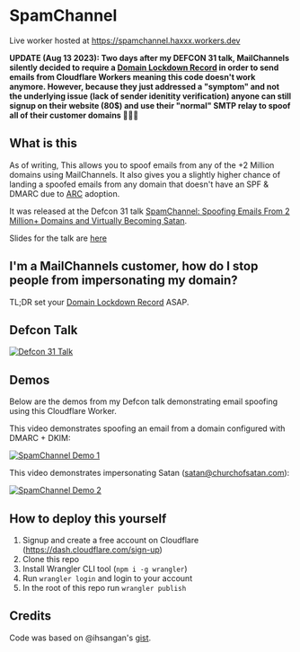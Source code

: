 # SpamChannel

Live worker hosted at https://spamchannel.haxxx.workers.dev

**UPDATE (Aug 13 2023): Two days after my DEFCON 31 talk, MailChannels silently decided to require a [Domain Lockdown Record](https://support.mailchannels.com/hc/en-us/articles/16918954360845) in order to send emails from Cloudflare Workers meaning this code doesn't work anymore. However, because they just addressed a "symptom" and not the underlying issue (lack of sender idenitity verification) anyone can still signup on their website (80$) and use their "normal" SMTP relay to spoof all of their customer domains 🤷🏻‍♂️**

## What is this

As of writing, This allows you to spoof emails from any of the +2 Million domains using MailChannels. It also gives you a slightly higher chance of landing a spoofed emails from any domain that doesn't have an SPF & DMARC due to [ARC](https://www.rfc-editor.org/rfc/rfc8617.html#) adoption.

It was released at the Defcon 31 talk [SpamChannel: Spoofing Emails From 2 Million+ Domains and Virtually Becoming Satan](https://forum.defcon.org/node/245722).

Slides for the talk are [here](https://github.com/byt3bl33d3r/Slides/blob/master/Defcon31_SpamChannel_Spoofing_Emails_from_2M_Domains.pdf)

## I'm a MailChannels customer, how do I stop people from impersonating my domain?

TL;DR set your [Domain Lockdown Record](https://support.mailchannels.com/hc/en-us/articles/16918954360845) ASAP.

## Defcon Talk

[![Defcon 31 Talk](https://img.youtube.com/vi/NwnT15q_PS8/0.jpg)](https://youtu.be/NwnT15q_PS8)

## Demos

Below are the demos from my Defcon talk demonstrating email spoofing using this Cloudflare Worker.

This video demonstrates spoofing an email from a domain configured with DMARC + DKIM:

[![SpamChannel Demo 1](http://img.youtube.com/vi/eODw4t4WaCw/0.jpg)](https://youtu.be/eODw4t4WaCw "SpamChannel: Spoofing email from a domain with DMARC + DKIM")


This video demonstrates impersonating Satan (satan@churchofsatan.com):

[![SpamChannel Demo 2](http://img.youtube.com/vi/61PIOBp30vA/0.jpg)](https://youtu.be/61PIOBp30vA "SpamChannel: Impersonating Satan")

## How to deploy this yourself

1. Signup and create a free account on Cloudflare (https://dash.cloudflare.com/sign-up)
2. Clone this repo
3. Install Wrangler CLI tool (`npm i -g wrangler`)
4. Run `wrangler login` and login to your account
5. In the root of this repo run `wrangler publish`

## Credits

Code was based on @ihsangan's [gist](https://gist.github.com/ihsangan/6111b59b9a7b022b5897d28d8454ad8d).
